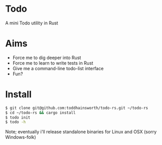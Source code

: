 # Todo

A mini Todo utility in Rust

# Aims
* Force me to dig deeper into Rust
* Force me to learn to write tests in Rust
* Give me a command-line todo-list interface
* Fun?

# Install
```bash
$ git clone git@github.com:toddhainsworth/todo-rs.git ~/todo-rs
$ cd ~/todo-rs && cargo install
$ todo init
$ todo -h
```

Note; eventually i'll release standalone binaries for Linux and OSX (sorry Windows-folk)

